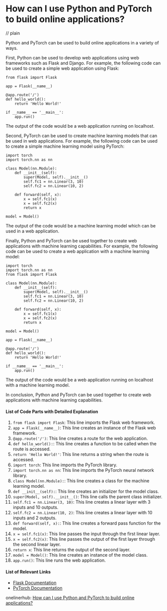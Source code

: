 # How can I use Python and PyTorch to build online applications?
// plain

Python and PyTorch can be used to build online applications in a variety of ways.

First, Python can be used to develop web applications using web frameworks such as Flask and Django. For example, the following code can be used to create a simple web application using Flask:
```
from flask import Flask

app = Flask(__name__)

@app.route('/')
def hello_world():
    return 'Hello World!'

if __name__ == '__main__':
    app.run()
```
The output of the code would be a web application running on localhost.

Second, PyTorch can be used to create machine learning models that can be used in web applications. For example, the following code can be used to create a simple machine learning model using PyTorch:
```
import torch
import torch.nn as nn

class Model(nn.Module):
    def __init__(self):
        super(Model, self).__init__()
        self.fc1 = nn.Linear(3, 10)
        self.fc2 = nn.Linear(10, 2)

    def forward(self, x):
        x = self.fc1(x)
        x = self.fc2(x)
        return x

model = Model()
```
The output of the code would be a machine learning model which can be used in a web application.

Finally, Python and PyTorch can be used together to create web applications with machine learning capabilities. For example, the following code can be used to create a web application with a machine learning model:
```
import torch
import torch.nn as nn
from flask import Flask

class Model(nn.Module):
    def __init__(self):
        super(Model, self).__init__()
        self.fc1 = nn.Linear(3, 10)
        self.fc2 = nn.Linear(10, 2)

    def forward(self, x):
        x = self.fc1(x)
        x = self.fc2(x)
        return x

model = Model()

app = Flask(__name__)

@app.route('/')
def hello_world():
    return 'Hello World!'

if __name__ == '__main__':
    app.run()
```
The output of the code would be a web application running on localhost with a machine learning model.

In conclusion, Python and PyTorch can be used together to create web applications with machine learning capabilities.

#### List of Code Parts with Detailed Explanation

1. `from flask import Flask`: This line imports the Flask web framework.
2. `app = Flask(__name__)`: This line creates an instance of the Flask web framework.
3. `@app.route('/')`: This line creates a route for the web application.
4. `def hello_world():`: This line creates a function to be called when the route is accessed.
5. `return 'Hello World!'`: This line returns a string when the route is accessed.
6. `import torch`: This line imports the PyTorch library.
7. `import torch.nn as nn`: This line imports the PyTorch neural network library.
8. `class Model(nn.Module):`: This line creates a class for the machine learning model.
9. `def __init__(self):`: This line creates an initializer for the model class.
10. `super(Model, self).__init__()`: This line calls the parent class initializer.
11. `self.fc1 = nn.Linear(3, 10)`: This line creates a linear layer with 3 inputs and 10 outputs.
12. `self.fc2 = nn.Linear(10, 2)`: This line creates a linear layer with 10 inputs and 2 outputs.
13. `def forward(self, x):`: This line creates a forward pass function for the model.
14. `x = self.fc1(x)`: This line passes the input through the first linear layer.
15. `x = self.fc2(x)`: This line passes the output of the first layer through the second linear layer.
16. `return x`: This line returns the output of the second layer.
17. `model = Model()`: This line creates an instance of the model class.
18. `app.run()`: This line runs the web application.

#### List of Relevant Links

- [Flask Documentation](https://flask.palletsprojects.com/en/1.1.x/)
- [PyTorch Documentation](https://pytorch.org/docs/stable/)

onelinerhub: [How can I use Python and PyTorch to build online applications?](https://onelinerhub.com/python-pytorch/how-can-i-use-python-and-pytorch-to-build-online-applications)